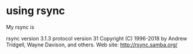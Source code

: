 # using rsync

My rsync is

rsync  version 3.1.3  protocol version 31
Copyright (C) 1996-2018 by Andrew Tridgell, Wayne Davison, and others.
Web site: http://rsync.samba.org/


